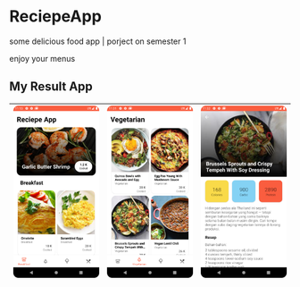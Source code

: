 # ReciepeApp
some delicious food app | porject on semester 1

enjoy your menus

## My Result App
| <img src="images/breakfast View.png"/> | <img src="images/vegetarian viewe.png"/> | <img src="images/deetail view.png"/> |
| :--: | :--: | :--: |
